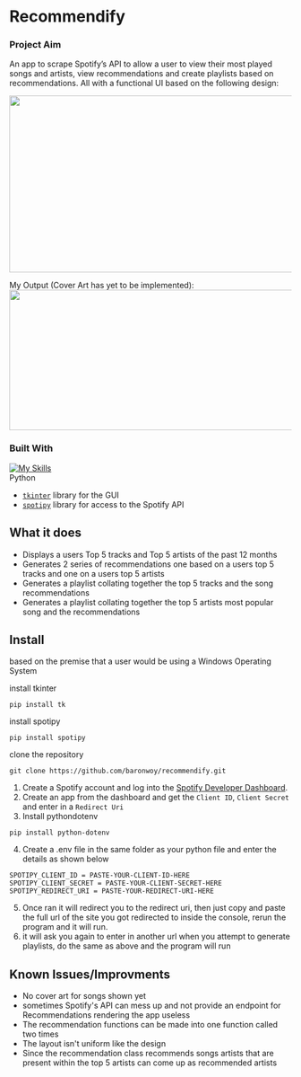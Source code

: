 # Recommendify
### Project Aim
 An app to scrape Spotify’s API to allow a user to view their most played songs and artists, view recommendations and create playlists based on recommendations. All with a functional UI based on the following design: <br>
 
<img src="https://github.com/baronwoy/Recommendify/assets/157763277/c0606576-02a2-449e-a663-4461b4111407" width="750" height="314.06">

My Output (Cover Art has yet to be implemented):
<img src="https://github.com/baronwoy/recommendify/assets/157763277/ee281090-caf7-481f-a8d1-00914935af82" width="1000" height="250">


### Built With

[![My Skills](https://skillicons.dev/icons?i=py)](https://skillicons.dev) <br />
Python

* [`tkinter`](https://tkdocs.com/tutorial/index.html) library for the GUI
* [`spotipy`](https://spotipy.readthedocs.io/en/2.22.1/) library for access to the Spotify API
  
## What it does
* Displays a users Top 5 tracks and Top 5 artists of the past 12 months
* Generates 2 series of recommendations one based on a users top 5 tracks and one on a users top 5 artists
* Generates a playlist collating together the top 5 tracks and the song recommendations
* Generates a playlist collating together the top 5 artists most popular song and the recommendations
  
## Install
based on the premise that a user would be using a Windows Operating System <br/>

install tkinter
```
pip install tk
```
install spotipy
```
pip install spotipy
```
clone the repository
```
git clone https://github.com/baronwoy/recommendify.git
```
1. Create a Spotify account and log into the [Spotify Developer Dashboard](https://developer.spotify.com). 
2. Create an app from the dashboard and get the `Client ID`, `Client Secret` and enter in a `Redirect Uri`
3. Install pythondotenv
```
pip install python-dotenv
```

4. Create a .env file in the same folder as your python file and enter the details as shown below

```properties
SPOTIPY_CLIENT_ID = PASTE-YOUR-CLIENT-ID-HERE
SPOTIPY_CLIENT_SECRET = PASTE-YOUR-CLIENT-SECRET-HERE
SPOTIPY_REDIRECT_URI = PASTE-YOUR-REDIRECT-URI-HERE
```
5. Once ran it will redirect you to the redirect uri, then just copy and paste the full url of the site you got redirected to inside the console, rerun the program and it will run.
6. it will ask you again to enter in another url when you attempt to generate playlists, do the same as above and the program will run

## Known Issues/Improvments
* No cover art for songs shown yet
* sometimes Spotify's API can mess up and not provide an endpoint for Recommendations rendering the app useless
* The recommendation functions can be made into one function called two times
* The layout isn't uniform like the design
* Since the recommendation class recommends songs artists that are present within the top 5 artists can come up as recommended artists
  
